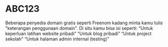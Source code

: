 # ABC123
Beberapa penyedia domain gratis seperti Freenom kadang minta kamu tulis "keterangan penggunaan domain". Di situ kamu bisa isi seperti:  “Untuk keperluan latihan website pribadi”  “Untuk blog pribadi”  “Untuk project sekolah”  “Untuk halaman admin internal (testing)”
